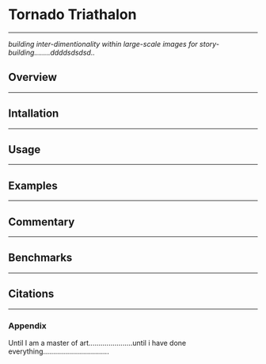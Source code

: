 # Tornado Triathalon
---
*building inter-dimentionality within large-scale images for story-building........ddddsdsdsd..*


## Overview
---
## Intallation
---
## Usage
---
## Examples

---
## Commentary
---
## Benchmarks
---
## Citations
---
### Appendix

Until I am a master of art......................until i have done everything.................................


